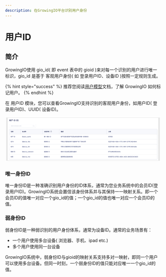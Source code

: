 ```yaml
---
description: 在GrowingIO平台识别用户身份
---
```


# 用户ID

## 简介

GrowingIO使用 gio\_id\( 即 event 表中的 gioid \)来对每一个识别的用户进行唯一标识，gio\_id 是基于 客观用户身份\( 如 登录用户ID、设备ID \)按照一定规则生成。

{% hint style="success" %}
推荐您阅读[用户模型](../../../../introduction/user-model/)文档，了解 GrowingIO 如何标记用户。
{% endhint %}

在 用户ID 模块，您可以查看GrowingIO支持识别的客观用户身份，如用户ID\( 登录用户ID\)、UUID\( 设备ID\)。

![](../../../../.gitbook/assets/image%20%28498%29.png)

### 唯一身份ID

唯一身份ID是一种准确识别用户身份的ID体系，通常为您业务系统中的会员ID\(登录用户ID\)。GrowingIO系统会置信该身份体系并与其保持一一映射关系。即一个会员ID的值唯一对应一个gio\_id的值；一个gio\_id的值也唯一对应一个会员ID的值。

### 弱身份ID

弱身份ID是一种弱识别的用户身份体系，通常为设备ID。通常的业务场景有：

* 一个用户使用多台设备\( 浏览器、手机、ipad etc.\)
* 多个用户使用同一台设备

GrowingIO系统中，弱身份ID与gioid的映射关系支持多对一映射，即同一个用户可以使用多台设备。但同一时刻，一个弱身份ID的值只能对应唯一一个gio\_id的值。

